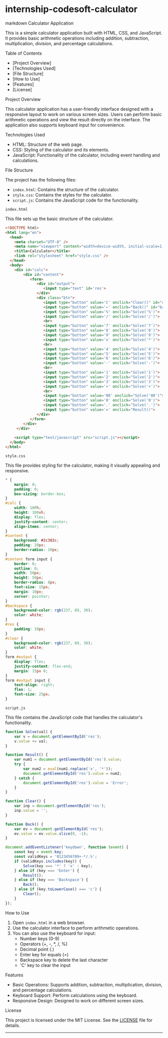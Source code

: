 # internship-codesoft-calculator
markdown
 Calculator Application

This is a simple calculator application built with HTML, CSS, and JavaScript. It provides basic arithmetic operations including addition, subtraction, multiplication, division, and percentage calculations.

 Table of Contents

- [Project Overview]
- [Technologies Used]
- [File Structure]
- [How to Use]
- [Features]
- [License]

 Project Overview

This calculator application has a user-friendly interface designed with a responsive layout to work on various screen sizes. Users can perform basic arithmetic operations and view the result directly on the interface. The application also supports keyboard input for convenience.

 Technologies Used

- HTML: Structure of the web page.
- CSS: Styling of the calculator and its elements.
- JavaScript: Functionality of the calculator, including event handling and calculations.

 File Structure

The project has the following files:

- `index.html`: Contains the structure of the calculator.
- `style.css`: Contains the styles for the calculator.
- `script.js`: Contains the JavaScript code for the functionality.

 `index.html`

This file sets up the basic structure of the calculator.

```html
<!DOCTYPE html>
<html lang="en">
  <head>
    <meta charset="UTF-8" />
    <meta name="viewport" content="width=device-width, initial-scale=1.0" />
    <title>Calculator</title>
    <link rel="stylesheet" href="style.css" />
  </head>
  <body>
    <div id="calc">
        <div id="content">
           <form>
              <div id="output">
                 <input type="text" id='res'>
              </div>
              <div class="btn">
                 <input type="button" value='C' onclick="Clear()" id="clear">
                 <input type="button" value='←' onclick="Back()" id="backspace">
                 <input type="button" value='%' onclick="Solve('%')">
                 <input type="button" value='/' onclick="Solve('/')">
                 <br>
                 <input type="button" value='7' onclick="Solve('7')">
                 <input type="button" value='8' onclick="Solve('8')">
                 <input type="button" value='9' onclick="Solve('9')">
                 <input type="button" value='x' onclick="Solve('*')">
                 <br>
                 <input type="button" value='4' onclick="Solve('4')">
                 <input type="button" value='5' onclick="Solve('5')">
                 <input type="button" value='6' onclick="Solve('6')">
                 <input type="button" value='-' onclick="Solve('-')">
                 <br>
                 <input type="button" value='1' onclick="Solve('1')">
                 <input type="button" value='2' onclick="Solve('2')">
                 <input type="button" value='3' onclick="Solve('3')">
                 <input type="button" value='+' onclick="Solve('+')">
                 <br>
                 <input type="button" value='00' onclick="Solve('00')">
                 <input type="button" value='0' onclick="Solve('0')">
                 <input type="button" value='.' onclick="Solve('.')">
                 <input type="button" value='=' onclick="Result()">
              </div>
           </form>
        </div>
     </div>
        
    <script type="text/javascript" src="script.js"></script>
  </body>
</html>
```

 `style.css`

This file provides styling for the calculator, making it visually appealing and responsive.

```css
* {
    margin: 0;
    padding: 0;
    box-sizing: border-box;
}
#calc {
    width: 100%;
    height: 100vh;
    display: flex;
    justify-content: center;
    align-items: center;
}
#content {
    background: #2c302c;
    padding: 20px;
    border-radius: 10px;
}
#content form input {
    border: 0;
    outline: 0;
    width: 50px;
    height: 50px;
    border-radius: 8px;
    font-size: 15px;
    margin: 10px;
    cursor: pointer;
}
#backspace {
    background-color: rgb(237, 89, 30);
    color: white;
}
#res {
    padding: 10px;
}
#clear {
    background-color: rgb(237, 89, 30);
    color: white;
}
form #output {
    display: flex;
    justify-content: flex-end;
    margin: 15px 0;
}
form #output input {
    text-align: right;
    flex: 1;
    font-size: 25px;
}
```

`script.js`

This file contains the JavaScript code that handles the calculator's functionality.

```javascript
function Solve(val) {
    var v = document.getElementById('res');
    v.value += val;
}

function Result() {
    var num1 = document.getElementById('res').value;
    try {
        var num2 = eval(num1.replace('x', '*'));
        document.getElementById('res').value = num2;
    } catch {
        document.getElementById('res').value = 'Error';
    }
}

function Clear() {
    var inp = document.getElementById('res');
    inp.value = '';
}

function Back() {
    var ev = document.getElementById('res');
    ev.value = ev.value.slice(0, -1);
}

document.addEventListener('keydown', function (event) {
    const key = event.key;
    const validKeys = '0123456789+-*/.%';
    if (validKeys.includes(key)) {
        Solve(key === '*' ? 'x' : key);
    } else if (key === 'Enter') {
        Result();
    } else if (key === 'Backspace') {
        Back();
    } else if (key.toLowerCase() === 'c') {
        Clear();
    }
});
```

 How to Use

1. Open `index.html` in a web browser.
2. Use the calculator interface to perform arithmetic operations.
3. You can also use the keyboard for input:
   - Number keys (0-9)
   - Operators (+, -, *, /, %)
   - Decimal point (.)
   - Enter key for equals (=)
   - Backspace key to delete the last character
   - 'C' key to clear the input

 Features

- Basic Operations: Supports addition, subtraction, multiplication, division, and percentage calculations.
- Keyboard Support: Perform calculations using the keyboard.
- Responsive Design: Designed to work on different screen sizes.

 License

This project is licensed under the MIT License. See the [LICENSE](LICENSE) file for details.

---
